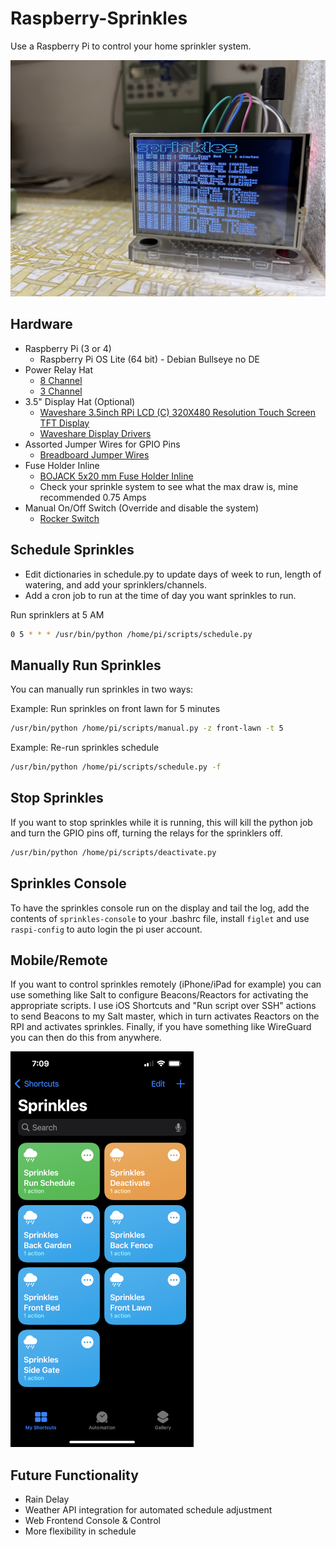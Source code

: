 # Raspberry-Sprinkles
Use a Raspberry Pi to control your home sprinkler system.

![sprinkles](sprinkles.jpg "sprinkles")

## Hardware

*   Raspberry Pi (3 or 4)
    *   Raspberry Pi OS Lite (64 bit) - Debian Bullseye no DE
*   Power Relay Hat
    *   [8 Channel](https://www.amazon.com/gp/product/B08PSFK2L2/ref=ppx_yo_dt_b_asin_title_o03_s00?ie=UTF8&psc=1)
    *   [3 Channel](https://www.amazon.com/gp/product/B07CZL2SKN/ref=ppx_yo_dt_b_asin_title_o02_s00?ie=UTF8&psc=1)
*   3.5" Display Hat (Optional)
    *   [Waveshare 3.5inch RPi LCD (C) 320X480 Resolution Touch Screen TFT Display](https://www.amazon.com/gp/product/B07L1215W5/ref=ppx_yo_dt_b_search_asin_title?ie=UTF8&psc=1)
    *   [Waveshare Display Drivers](https://github.com/waveshare/LCD-show)
*   Assorted Jumper Wires for GPIO Pins
    *   [Breadboard Jumper Wires](https://www.amazon.com/EDGELEC-Breadboard-Optional-Assorted-Multicolored/dp/B07GD2BWPY/ref=sr_1_1_sspa?crid=3CBEKEEVH8FSE&keywords=jumper%2Bwires&qid=1653831397&s=industrial&sprefix=jumper%2Bwires%2Cindustrial%2C140&sr=1-1-spons&spLa=ZW5jcnlwdGVkUXVhbGlmaWVyPUExRU9FNjZTWjhJVzlZJmVuY3J5cHRlZElkPUEwNjQ4OTcyM1RLQ05ZRU1DNlRFSyZlbmNyeXB0ZWRBZElkPUEwOTQ1NDM2MUpBN1RMSkJGREFMWiZ3aWRnZXROYW1lPXNwX2F0ZiZhY3Rpb249Y2xpY2tSZWRpcmVjdCZkb05vdExvZ0NsaWNrPXRydWU&th=1)
*   Fuse Holder Inline
    *   [BOJACK 5x20 mm Fuse Holder Inline](https://www.amazon.com/gp/product/B0813Q4S6P/ref=ppx_yo_dt_b_search_asin_title?ie=UTF8&psc=1)
    * Check your sprinkle system to see what the max draw is, mine recommended 0.75 Amps
*   Manual On/Off Switch (Override and disable the system)
    *   [Rocker Switch](https://www.amazon.com/COOLOOdirect-Solder-Rocker-Switch-Toggle/dp/B071Y7SMVQ/ref=sr_1_3?crid=3OIHRJPLSXAT4&keywords=electronic+switch&qid=1653831746&sprefix=electronic+switch%2Caps%2C172&sr=8-3)

## Schedule Sprinkles
*   Edit dictionaries in schedule.py to update days of week to run, length of watering, and add your sprinklers/channels.
*   Add a cron job to run at the time of day you want sprinkles to run.

Run sprinklers at 5 AM
```bash
0 5 * * * /usr/bin/python /home/pi/scripts/schedule.py
```

## Manually Run Sprinkles
You can manually run sprinkles in two ways:

Example: Run sprinkles on front lawn for 5 minutes
```bash
/usr/bin/python /home/pi/scripts/manual.py -z front-lawn -t 5
```

Example: Re-run sprinkles schedule
```bash
/usr/bin/python /home/pi/scripts/schedule.py -f
```

## Stop Sprinkles
If you want to stop sprinkles while it is running, this will kill the python job and turn the GPIO pins off, turning the relays for the sprinklers off.

```bash
/usr/bin/python /home/pi/scripts/deactivate.py
```

## Sprinkles Console
To have the sprinkles console run on the display and tail the log, add the contents of ```sprinkles-console``` to your .bashrc file, install ```figlet``` and use ```raspi-config``` to auto login the pi user account.

## Mobile/Remote
If you want to control sprinkles remotely (iPhone/iPad for example) you can use something like Salt to configure Beacons/Reactors for activating the appropriate scripts. I use iOS  Shortcuts and "Run script over SSH" actions to send Beacons to my Salt master, which in turn activates Reactors on the RPI and activates sprinkles. Finally, if you have something like WireGuard you can then do this from anywhere.

![sprinkles-ios](sprinkles-ios.png "sprinkles-ios")

## Future Functionality

*   Rain Delay
*   Weather API integration for automated schedule adjustment
*   Web Frontend Console & Control
*   More flexibility in schedule